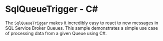 # SqlQueueTrigger - C<span>#</span>

The `SqlQueueTrigger` makes it incredibly easy to react to new messages in SQL Service Broker Queues. This sample demonstrates a simple use case of processing data from a given Queue using C#.

